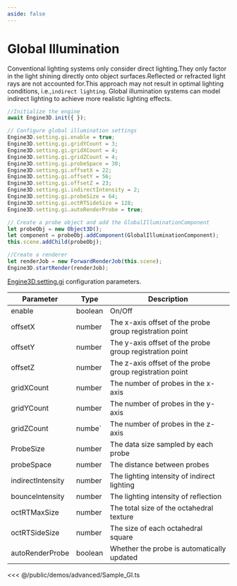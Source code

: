 ```yaml
---
aside: false
---
```

# Global Illumination

Conventional lighting systems only consider direct lighting.They only factor in the light shining directly onto object surfaces.Reflected or refracted light rays are not accounted for.This approach may not result in optimal lighting conditions, i.e.,`indirect lighting`. Global illumination systems can model indirect lighting to achieve more realistic lighting effects.

```ts
//Initialize the engine
await Engine3D.init({ });

// Configure global illumination settings
Engine3D.setting.gi.enable = true;
Engine3D.setting.gi.gridYCount = 3;
Engine3D.setting.gi.gridXCount = 4;
Engine3D.setting.gi.gridZCount = 4;
Engine3D.setting.gi.probeSpace = 30;
Engine3D.setting.gi.offsetX = 22;
Engine3D.setting.gi.offsetY = 56;
Engine3D.setting.gi.offsetZ = 23;
Engine3D.setting.gi.indirectIntensity = 2;
Engine3D.setting.gi.probeSize = 64;
Engine3D.setting.gi.octRTSideSize = 128;
Engine3D.setting.gi.autoRenderProbe = true;

// Create a probe object and add the GlobalIlluminationComponent
let probeObj = new Object3D();
let component = probeObj.addComponent(GlobalIlluminationComponent);
this.scene.addChild(probeObj);

//Create a renderer
let renderJob = new ForwardRenderJob(this.scene);
Engine3D.startRender(renderJob);
```
[Engine3D.setting.gi](../../api/types/GlobalIlluminationSetting.md) configuration parameters.

| Parameter | Type | Description |
| --- | --- | --- |
| enable | boolean | 	On/Off |
| offsetX | number | The x-axis offset of the probe group registration point |
| offsetY | number | The y-axis offset of the probe group registration point |
| offsetZ | number | The z-axis offset of the probe group registration point |
| gridXCount | number | The number of probes in the x-axis |
| gridYCount | number | The number of probes in the y-axis|
| gridZCount | numbe` | The number of probes in the z-axis |
| ProbeSize | number | The data size sampled by each probe|
| probeSpace | number | The distance between probes |
| indirectIntensity | number | The lighting intensity of indirect lighting |
| bounceIntensity | number | The lighting intensity of reflection |
| octRTMaxSize | number | The total size of the octahedral texture |
| octRTSideSize | number | The size of each octahedral square |
| autoRenderProbe | boolean | Whether the probe is automatically updated |

<Demo src="/demos/advanced/Sample_GI.ts"></Demo>

<<< @/public/demos/advanced/Sample_GI.ts
